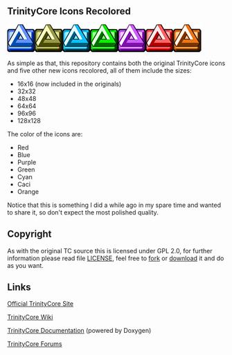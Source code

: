 ## TrinityCore Icons Recolored
![Sample](sample.jpg)

As simple as that, this repository contains both the original TrinityCore icons and five other new icons recolored, all of them include the sizes:

* 16x16 (now included in the originals)
* 32x32
* 48x48
* 64x64
* 96x96
* 128x128

The color of the icons are:

* Red
* Blue
* Purple
* Green
* Cyan
* Caci
* Orange

Notice that this is something I did a while ago in my spare time and wanted to share it, so don't expect the most polished quality.

## Copyright
As with the original TC source this is licensed under GPL 2.0, for further information please read file [LICENSE](LICENSE), feel free to [fork](https://github.com/kenpb/tc_icon/fork) or [download](https://github.com/kenpb/tc_icons/archive/master.zip) it and do as you want.

## Links

[Official TrinityCore Site](http://www.trinitycore.org)

[TrinityCore Wiki](http://trinitycore.info)

[TrinityCore Documentation](http://www.trinitycore.net) (powered by Doxygen)

[TrinityCore Forums](http://www.trinitycore.org/f/)